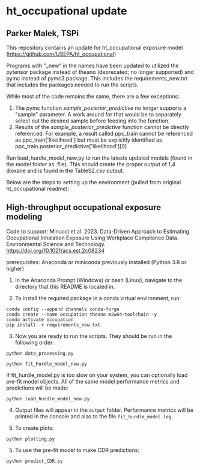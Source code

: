 # ht_occupational update
## Parker Malek, TSPi

This repository contains an update for ht_occupational exposure model (https://github.com/USEPA/ht_occupational)

Programs with "_new" in the names have been updated to utilized the pytensor package instead of theano (deprecated; no longer supported) and pymc instead of pymc3 package. 
This includes the requirements_new.txt that includes the packages needed to run the scripts. 

While most of the code remains the same, there are a few exceptions:

1. The pymc function *sample_posterior_predictive* no longer supports a "sample" parameter. A work around for that would be to separately select out the desired sample before feeding into the function.
2. Results of the *sample_posterior_predictive* function cannot be directly referenced. For example, a result called ppc_train cannot be referenced as ppc_train['likelihood'] but must be explicitly identified as
ppc_train.posterior_predictive['likelihood'][0]


Run load_hurdle_model_new.py to run the latests updated models (found in the model folder as .file). This should create the proper output of 1,4 dioxane and is found in the TableS2.csv output.


Below are the steps to setting up the environment (pulled from original ht_occupational readme):

## High-throughput occupational exposure modeling ##

Code to support: Minucci et al. 2023. Data-Driven Approach to Estimating Occupational Inhalation Exposure Using Workplace Compliance Data. Environmental Science and Technology. https://doi.org/10.1021/acs.est.2c08234

prerequisites: Anaconda or miniconda previously installed (Python 3.8 or higher)

1. In the Anaconda Prompt (Windows) or bash (Linux), navigate to the directory that this README is located in.

2. To install the required package in a conda virtual environment, run:

```
conda config --append channels conda-forge
conda create --name occupation theano m2w64-toolchain -y
conda activate occupation
pip install -r requirements_new.txt
```

3. Now you are ready to run the scripts. They should be run in the following order:

```
python data_processing.py

python fit_hurdle_model_new.py
```

If fit_hurdle_model.py is too slow on your system, you can optionally load pre-fit model objects. All of the same model performance metrics and predictions will be made:

```
python load_hurdle_model_new.py
```

4. Output files will appear in the `output` folder. Performance metrics will be printed in the console and also to the file `fit_hurdle_model.log`.

5. To create plots:

```
python plotting.py
```

5. To use the pre-fit model to make CDR predictions:

```
python predict_CDR.py
```